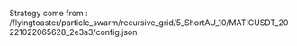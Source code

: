 Strategy come from : /flyingtoaster/particle_swarm/recursive_grid/5_ShortAU_10/MATICUSDT_20221022065628_2e3a3/config.json